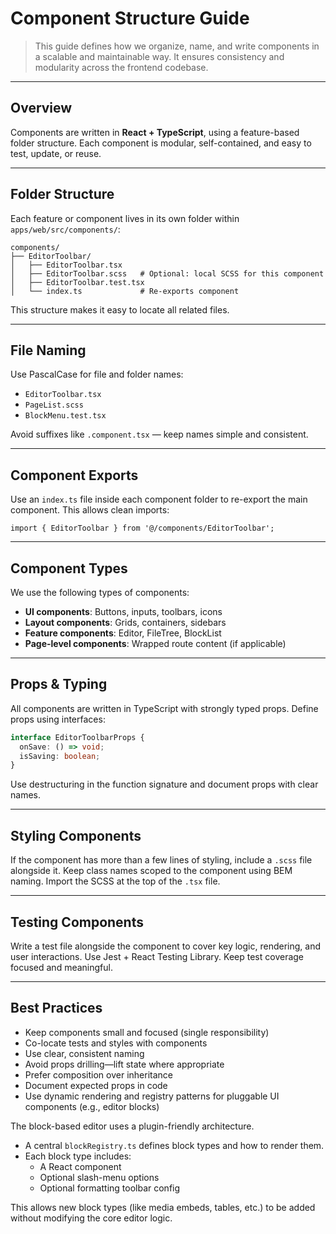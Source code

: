 # Component Structure Guide

> This guide defines how we organize, name, and write components in a scalable and maintainable way. It ensures consistency and modularity across the frontend codebase.

---

## Overview

Components are written in **React + TypeScript**, using a feature-based folder structure. Each component is modular, self-contained, and easy to test, update, or reuse.

---

## Folder Structure

Each feature or component lives in its own folder within `apps/web/src/components/`:

```
components/
├── EditorToolbar/
│   ├── EditorToolbar.tsx
│   ├── EditorToolbar.scss   # Optional: local SCSS for this component
│   ├── EditorToolbar.test.tsx
│   └── index.ts             # Re-exports component
```

This structure makes it easy to locate all related files.

---

## File Naming

Use PascalCase for file and folder names:

* `EditorToolbar.tsx`
* `PageList.scss`
* `BlockMenu.test.tsx`

Avoid suffixes like `.component.tsx` — keep names simple and consistent.

---

## Component Exports

Use an `index.ts` file inside each component folder to re-export the main component. This allows clean imports:

```tsx
import { EditorToolbar } from '@/components/EditorToolbar';
```

---

## Component Types

We use the following types of components:

* **UI components**: Buttons, inputs, toolbars, icons
* **Layout components**: Grids, containers, sidebars
* **Feature components**: Editor, FileTree, BlockList
* **Page-level components**: Wrapped route content (if applicable)

---

## Props & Typing

All components are written in TypeScript with strongly typed props. Define props using interfaces:

```ts
interface EditorToolbarProps {
  onSave: () => void;
  isSaving: boolean;
}
```

Use destructuring in the function signature and document props with clear names.

---

## Styling Components

If the component has more than a few lines of styling, include a `.scss` file alongside it. Keep class names scoped to the component using BEM naming. Import the SCSS at the top of the `.tsx` file.

---

## Testing Components

Write a test file alongside the component to cover key logic, rendering, and user interactions. Use Jest + React Testing Library. Keep test coverage focused and meaningful.

---

## Best Practices

* Keep components small and focused (single responsibility)
* Co-locate tests and styles with components
* Use clear, consistent naming
* Avoid props drilling—lift state where appropriate
* Prefer composition over inheritance
* Document expected props in code
* Use dynamic rendering and registry patterns for pluggable UI components (e.g., editor blocks)

The block-based editor uses a plugin-friendly architecture.

- A central `blockRegistry.ts` defines block types and how to render them.
- Each block type includes:
  - A React component
  - Optional slash-menu options
  - Optional formatting toolbar config

This allows new block types (like media embeds, tables, etc.) to be added without modifying the core editor logic.
